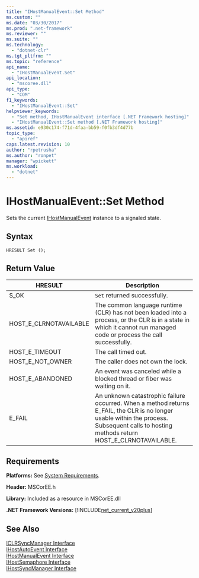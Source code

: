 ```yaml
---
title: "IHostManualEvent::Set Method"
ms.custom: ""
ms.date: "03/30/2017"
ms.prod: ".net-framework"
ms.reviewer: ""
ms.suite: ""
ms.technology: 
  - "dotnet-clr"
ms.tgt_pltfrm: ""
ms.topic: "reference"
api_name: 
  - "IHostManualEvent.Set"
api_location: 
  - "mscoree.dll"
api_type: 
  - "COM"
f1_keywords: 
  - "IHostManualEvent::Set"
helpviewer_keywords: 
  - "Set method, IHostManualEvent interface [.NET Framework hosting]"
  - "IHostManualEvent::Set method [.NET Framework hosting]"
ms.assetid: e930c174-f71d-4faa-bb59-f0fb3df4d77b
topic_type: 
  - "apiref"
caps.latest.revision: 10
author: "rpetrusha"
ms.author: "ronpet"
manager: "wpickett"
ms.workload: 
  - "dotnet"
---
```

# IHostManualEvent::Set Method
Sets the current [IHostManualEvent](../../../../docs/framework/unmanaged-api/hosting/ihostmanualevent-interface.md) instance to a signaled state.  
  
## Syntax  
  
```  
HRESULT Set ();  
```  
  
## Return Value  
  
|HRESULT|Description|  
|-------------|-----------------|  
|S_OK|`Set` returned successfully.|  
|HOST_E_CLRNOTAVAILABLE|The common language runtime (CLR) has not been loaded into a process, or the CLR is in a state in which it cannot run managed code or process the call successfully.|  
|HOST_E_TIMEOUT|The call timed out.|  
|HOST_E_NOT_OWNER|The caller does not own the lock.|  
|HOST_E_ABANDONED|An event was canceled while a blocked thread or fiber was waiting on it.|  
|E_FAIL|An unknown catastrophic failure occurred. When a method returns E_FAIL, the CLR is no longer usable within the process. Subsequent calls to hosting methods return HOST_E_CLRNOTAVAILABLE.|  
  
## Requirements  
 **Platforms:** See [System Requirements](../../../../docs/framework/get-started/system-requirements.md).  
  
 **Header:** MSCorEE.h  
  
 **Library:** Included as a resource in MSCorEE.dll  
  
 **.NET Framework Versions:** [!INCLUDE[net_current_v20plus](../../../../includes/net-current-v20plus-md.md)]  
  
## See Also  
 [ICLRSyncManager Interface](../../../../docs/framework/unmanaged-api/hosting/iclrsyncmanager-interface.md)  
 [IHostAutoEvent Interface](../../../../docs/framework/unmanaged-api/hosting/ihostautoevent-interface.md)  
 [IHostManualEvent Interface](../../../../docs/framework/unmanaged-api/hosting/ihostmanualevent-interface.md)  
 [IHostSemaphore Interface](../../../../docs/framework/unmanaged-api/hosting/ihostsemaphore-interface.md)  
 [IHostSyncManager Interface](../../../../docs/framework/unmanaged-api/hosting/ihostsyncmanager-interface.md)
